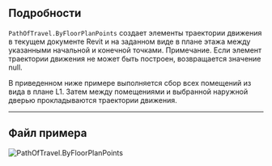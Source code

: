 ## Подробности
`PathOfTravel.ByFloorPlanPoints` создает элементы траектории движения в текущем документе Revit и на заданном виде в плане этажа между указанными начальной и конечной точками. Примечание. Если элемент траектории движения не может быть построен, возвращается значение null.

В приведенном ниже примере выполняется сбор всех помещений из вида в плане L1. Затем между помещениями и выбранной наружной дверью прокладываются траектории движения.
___
## Файл примера

![PathOfTravel.ByFloorPlanPoints](./Revit.Elements.PathOfTravel.ByFloorPlanPoints_img.jpg)
